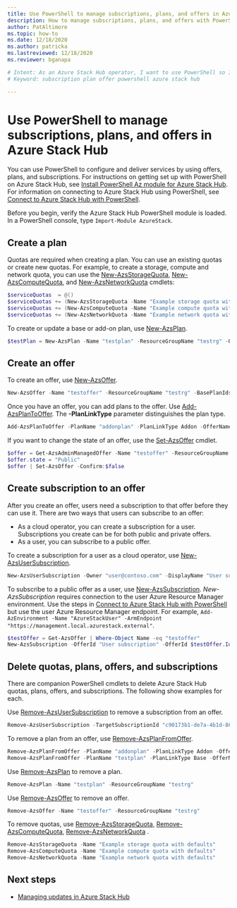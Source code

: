 ```yaml
---
title: Use PowerShell to manage subscriptions, plans, and offers in Azure Stack Hub
description: How to manage subscriptions, plans, and offers with PowerShell in Azure Stack Hub.
author: PatAltimore
ms.topic: how-to
ms.date: 12/18/2020
ms.author: patricka
ms.lastreviewed: 12/18/2020
ms.reviewer: bganapa

# Intent: As an Azure Stack Hub operator, I want to use PowerShell so I can manage offers.
# Keyword: subscription plan offer powershell azure stack hub

---
```


# Use PowerShell to manage subscriptions, plans, and offers in Azure Stack Hub

You can use PowerShell to configure and deliver services by using offers, plans, and subscriptions. For instructions on getting set up with PowerShell on Azure Stack Hub, see [Install PowerShell Az module for Azure Stack Hub](powershell-install-az-module.md). For information on connecting to Azure Stack Hub using PowerShell, see [Connect to Azure Stack Hub with PowerShell](azure-stack-powershell-configure-admin.md).

Before you begin, verify the Azure Stack Hub PowerShell module is loaded. In a PowerShell console, type `Import-Module AzureStack`.

## Create a plan

Quotas are required when creating a plan. You can use an existing quotas or create new quotas. For example, to create a storage, compute and network quota, you can use the [New-AzsStorageQuota](/powershell/module/azs.storage.admin/new-azsstoragequota), [New-AzsComputeQuota](/powershell/module/azs.compute.admin/new-azscomputequota), and [New-AzsNetworkQuota](/powershell/module/azs.network.admin/new-azsnetworkquota) cmdlets:

```powershell
$serviceQuotas  = @()
$serviceQuotas += (New-AzsStorageQuota -Name "Example storage quota with defaults").Id
$serviceQuotas += (New-AzsComputeQuota -Name "Example compute quota with defaults").Id
$serviceQuotas += (New-AzsNetworkQuota -Name "Example network quota with defaults").Id
```

To create or update a base or add-on plan, use [New-AzsPlan](/powershell/module/azs.subscriptions.admin/new-azsplan).

```powershell
$testPlan = New-AzsPlan -Name "testplan" -ResourceGroupName "testrg" -QuotaIds $serviceQuotas -Description "Test plan"
```

## Create an offer

To create an offer, use [New-AzsOffer](/powershell/module/azs.subscriptions.admin/new-azsoffer).

```powershell
New-AzsOffer -Name "testoffer" -ResourceGroupName "testrg" -BasePlanIds @($testPlan.Id)
```

Once you have an offer, you can add plans to the offer. Use [Add-AzsPlanToOffer](/powershell/module/azs.subscriptions.admin/add-azsplantooffer). The **-PlanLinkType** parameter distinguishes the plan type.

```powershell
Add-AzsPlanToOffer -PlanName "addonplan" -PlanLinkType Addon -OfferName "testoffer" -ResourceGroupName "testrg" -MaxAcquisitionCount 18
```

If you want to change the state of an offer, use the [Set-AzsOffer](/powershell/module/azs.subscriptions.admin/set-azsoffer) cmdlet.

```powershell
$offer = Get-AzsAdminManagedOffer -Name "testoffer" -ResourceGroupName "testrg"
$offer.state = "Public"
$offer | Set-AzsOffer -Confirm:$false
```

## Create subscription to an offer

After you create an offer, users need a subscription to that offer before they can use it. There are two ways that users can subscribe to an offer:

* As a cloud operator, you can create a subscription for a user. Subscriptions you create can be for both public and private offers.
* As a user, you can subscribe to a public offer.

To create a subscription for a user as a cloud operator, use [New-AzsUserSubscription](/powershell/module/azs.subscriptions.admin/new-azsusersubscription).

```powershell
New-AzsUserSubscription -Owner "user@contoso.com" -DisplayName "User subscription" -OfferId "/subscriptions/<Subscription ID>/resourceGroups/testrg/providers/Microsoft.Subscriptions.Admin/offers/testoffer"
```

To subscribe to a public offer as a user, use [New-AzsSubscription](/powershell/module/azs.subscriptions/new-azssubscription). *New-AzsSubscription* requires connection to the user Azure Resource Manager environment. Use the steps in [Connect to Azure Stack Hub with PowerShell](azure-stack-powershell-configure-admin.md) but use the user Azure Resource Manager endpoint. For example, `Add-AzEnvironment -Name "AzureStackUser" -ArmEndpoint "https://management.local.azurestack.external"`.

```powershell
$testOffer = Get-AzsOffer | Where-Object Name -eq "testoffer"
New-AzsSubscription -OfferId "User subscription" -OfferId $testOffer.Id -DisplayName "My subscription"
```

## Delete quotas, plans, offers, and subscriptions

There are companion PowerShell cmdlets to delete Azure Stack Hub quotas, plans, offers, and subscriptions. The following show examples for each.

Use [Remove-AzsUserSubscription](/powershell/module/azs.subscriptions.admin/remove-azsusersubscription) to remove a subscription from an offer.

```powershell
Remove-AzsUserSubscription -TargetSubscriptionId "c90173b1-de7a-4b1d-8600-b8325ca1eab1e"
```

To remove a plan from an offer, use [Remove-AzsPlanFromOffer](/powershell/module/azs.subscriptions.admin/remove-azsplanfromoffer).

```powershell
Remove-AzsPlanFromOffer -PlanName "addonplan" -PlanLinkType Addon -OfferName "testoffer" -ResourceGroupName "testrg"
Remove-AzsPlanFromOffer -PlanName "testplan" -PlanLinkType Base -OfferName "testoffer" -ResourceGroupName "testrg"
```

Use [Remove-AzsPlan](/powershell/module/azs.subscriptions.admin/remove-azsplan) to remove a plan.

```powershell
Remove-AzsPlan -Name "testplan" -ResourceGroupName "testrg"
```

Use [Remove-AzsOffer](/powershell/module/azs.subscriptions.admin/remove-azsoffer) to remove an offer.

```powershell
Remove-AzsOffer -Name "testoffer" -ResourceGroupName "testrg"
```

To remove quotas, use [Remove-AzsStorageQuota](/powershell/module/azs.storage.admin/remove-azsstoragequota), [Remove-AzsComputeQuota](/powershell/module/azs.compute.admin/remove-azscomputequota), [Remove-AzsNetworkQuota](/powershell/module/azs.network.admin/remove-azsnetworkquota) .

```powershell
Remove-AzsStorageQuota -Name "Example storage quota with defaults"
Remove-AzsComputeQuota -Name "Example compute quota with defaults"
Remove-AzsNetworkQuota -Name "Example network quota with defaults"
```

## Next steps

- [Managing updates in Azure Stack Hub](./azure-stack-updates.md)
